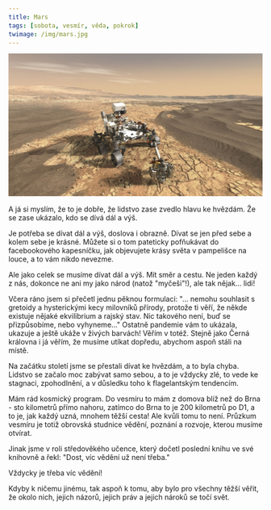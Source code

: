 ```yaml
---
title: Mars
tags: [sobota, vesmír, věda, pokrok]
twimage: /img/mars.jpg
---
```


![cover](/img/mars.jpg)

A já si myslím, že to je dobře, že lidstvo zase zvedlo hlavu ke hvězdám. Že se zase ukázalo, kdo se dívá dál a výš.

Je potřeba se dívat dál a výš, doslova i obrazně. Dívat se jen před sebe a kolem sebe je krásné. Můžete si o tom pateticky pofňukávat do facebookového kapesníčku, jak objevujete krásy světa v pampelišce na louce, a to vám nikdo nevezme.

Ale jako celek se musíme dívat dál a výš. Mít směr a cestu. Ne jeden každý z nás, dokonce ne ani my jako národ (natož "myčeši"!), ale tak nějak... lidi!

Včera ráno jsem si přečetl jednu pěknou formulaci: "... nemohu souhlasit s gretoidy a hysterickými kecy milovníků přírody, protože ti věří, že někde existuje nějaké ekvilibrium a rajský stav. Nic takového není, buď se přizpůsobíme, nebo vyhyneme..." Ostatně pandemie vám to ukázala, ukazuje a ještě ukáže v živých barvách! Věřím v totéž. Stejně jako Černá královna i já věřím, že musíme utíkat dopředu, abychom aspoň stáli na místě.

Na začátku století jsme se přestali dívat ke hvězdám, a to byla chyba. Lidstvo se začalo moc zabývat samo sebou, a to je vždycky zlé, to vede ke stagnaci, zpohodlnění, a v důsledku toho k flagelantským tendencím.

Mám rád kosmický program. Do vesmíru to mám z domova blíž než do Brna - sto kilometrů přímo nahoru, zatímco do Brna to je 200 kilometrů po D1, a to je, jak každý uzná, mnohem těžší cesta! Ale kvůli tomu to není. Průzkum vesmíru je totiž obrovská studnice vědění, poznání a rozvoje, kterou musíme otvírat.

Jinak jsme v roli středověkého učence, který dočetl poslední knihu ve své knihovně a řekl: "Dost, víc vědění už není třeba."

Vždycky je třeba víc vědění!

Kdyby k ničemu jinému, tak aspoň k tomu, aby bylo pro všechny těžší věřit, že okolo nich, jejich názorů, jejich práv a jejich nároků se točí svět.